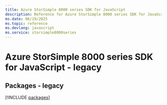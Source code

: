 ```yaml
---
title: Azure StorSimple 8000 series SDK for JavaScript
description: Reference for Azure StorSimple 8000 series SDK for JavaScript
ms.date: 06/19/2025
ms.topic: reference
ms.devlang: javascript
ms.service: storsimple8000series
---
```

# Azure StorSimple 8000 series SDK for JavaScript - legacy
## Packages - legacy
[!INCLUDE [packages](storsimple-8000-series-index.md)]